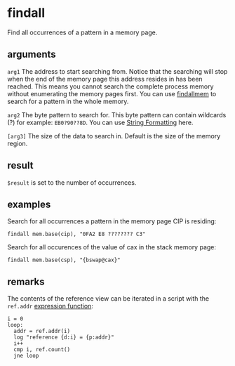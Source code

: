 # findall

Find all occurrences of a pattern in a memory page.

## arguments

`arg1` The address to start searching from. Notice that the searching will stop when the end of the memory page this address resides in has been reached. This means you cannot search the complete process memory without enumerating the memory pages first. You can use [findallmem](./findallmem.md) to search for a pattern in the whole memory.

`arg2` The byte pattern to search for. This byte pattern can contain wildcards (?) for example: `EB0?90??8D`. You can use [String Formatting](../../introduction/Formatting.rst) here.

`[arg3]` The size of the data to search in. Default is the size of the memory region.

## result

`$result` is set to the number of occurrences.

## examples

Search for all occurrences a pattern in the memory page CIP is residing:

```
findall mem.base(cip), "0FA2 E8 ???????? C3"
```

Search for all occurences of the value of cax in the stack memory page:

```
findall mem.base(csp), "{bswap@cax}"
```

## remarks

The contents of the reference view can be iterated in a script with the `ref.addr` [expression function](../../introduction/Expression-functions.md):

```
i = 0
loop:
  addr = ref.addr(i)
  log "reference {d:i} = {p:addr}"
  i++
  cmp i, ref.count()
  jne loop
```
